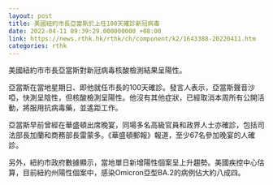 ```yaml
---
layout: post
title: 美國紐約市長亞當斯於上任100天確診新冠病毒
date: 2022-04-11 09:39:29.000000000 +08:00
link: https://news.rthk.hk/rthk/ch/component/k2/1643388-20220411.htm
categories: rthk
---
```


美國紐約市市長亞當斯對新冠病毒核酸檢測結果呈陽性。

亞當斯在當地星期日、即他就任市長的100天確診。發言人表示，亞當斯聲音沙啞，快測呈陰性，但核酸檢測呈陽性。他沒有其他症狀，已經取消本周所有公開活動，將服用抗病毒藥，並遙距工作。

亞當斯早前曾經在華盛頓出席晚宴，同場多名高級官員和政界人士亦確診，包括司法部長加蘭和商務部長雷蒙多。《華盛頓郵報》報道，至少67名參加晚宴的人確診。

另外，紐約市政府數據顯示，當地單日新增陽性個案呈上升趨勢。美國疾控中心估算，目前紐約州陽性個案中，感染Omicron亞型BA.2的病例佔大約八成四。
